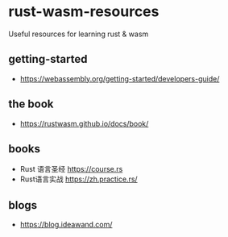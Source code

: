 # rust-wasm-resources
Useful resources for learning rust &amp; wasm

## getting-started
* <https://webassembly.org/getting-started/developers-guide/>

## the book
* <https://rustwasm.github.io/docs/book/>

## books
* Rust 语言圣经 <https://course.rs>
* Rust语言实战 <https://zh.practice.rs/>

## blogs
* <https://blog.ideawand.com/>
